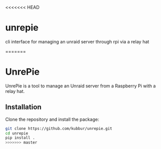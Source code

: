 <<<<<<< HEAD
# unrepie
cli interface for managing an unraid server through rpi via a relay hat

=======
# UnrePie

UnrePie is a tool to manage an Unraid server from a Raspberry Pi with a relay hat.

## Installation

Clone the repository and install the package:

```bash
git clone https://github.com/kubbur/unrepie.git
cd unrepie
pip install .
>>>>>>> master
